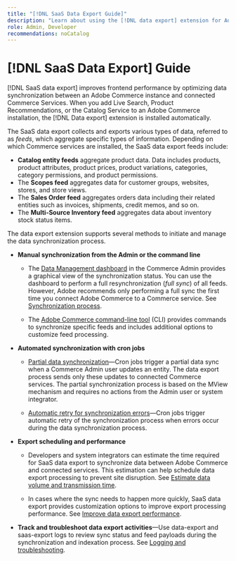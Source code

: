 ```yaml
---
title: "[!DNL SaaS Data Export Guide]"
description: "Learn about using the [!DNL data export] extension for Adobe Commerce SaaS services that synchronizes data between Adobe Commerce and connected Commerce services."
role: Admin, Developer
recommendations: noCatalog
---
```

# [!DNL SaaS Data Export] Guide

[!DNL SaaS data export] improves frontend performance by optimizing data synchronization between an Adobe Commerce instance and connected Commerce Services. When you add Live Search, Product Recommendations, or the Catalog Service to an Adobe Commerce installation, the [!DNL Data export] extension is installed automatically.

The SaaS data export collects and exports various types of data, referred to as _feeds_, which aggregate specific types of information. Depending on which Commerce services are installed, the SaaS data export feeds include:

- **Catalog entity feeds** aggregate product data. Data includes products, product attributes, product prices, product variations, categories, category permissions, and product permissions.
- The **Scopes feed** aggregates data for customer groups, websites, stores, and store views.
- The **Sales Order feed** aggregates orders data including their related entities such as invoices, shipments, credit memos, and so on.
- The **Multi-Source Inventory feed** aggregates data about inventory stock status items.

The data export extension supports several methods to initiate and manage the data synchronization process.

- **Manual synchronization from the Admin or the command line**

  - The [Data Management dashboard](https://experienceleague.adobe.com/en/docs/commerce-admin/systems/data-transfer/data-dashboard) in the Commerce Admin provides a graphical view of the synchronization status. You can use the dashboard to perform a full resynchronization (_full sync_) of all feeds. However, Adobe recommends only performing a full sync the first time you connect Adobe Commerce to a Commerce service. See [Synchronization process](data-synchronization.md).

  - The [Adobe Commerce command-line tool](https://experienceleague.adobe.com/en/docs/commerce-operations/configuration-guide/cli/config-cli) (CLI) provides commands to synchronize specific feeds and includes additional options to customize feed processing.

- **Automated synchronization with cron jobs**

  - [Partial data synchronization](data-synchronization.md#partial-synchronization-with-cron-jobs)—Cron jobs trigger a partial data sync when a Commerce Admin user updates an entity. The data export process sends only these updates to connected Commerce services. The partial synchronization process is based on the MView mechanism and requires no actions from the Admin user or system integrator.

  - [Automatic retry for synchronization errors](data-synchronization.md#failed-items-sync-for-error-recovery)—Cron jobs trigger automatic retry of the synchronization process when errors occur during the data synchronization process.

- **Export scheduling and performance**

  - Developers and system integrators can estimate the time required for SaaS data export to synchronize data between Adobe Commerce and connected services. This estimation can help schedule data export processing to prevent site disruption. See [Estimate data volume and transmission time](estimate-data-volume-sync-time.md).

  - In cases where the sync needs to happen more quickly, SaaS data export provides customization options to improve export processing performance. See [Improve data export performance](customize-export-processing.md).

- **Track and troubleshoot data export activities**—Use data-export and saas-export logs to review sync status and feed payloads during the synchronization and indexation process. See [Logging and troubleshooting](troubleshooting-logging.md).



